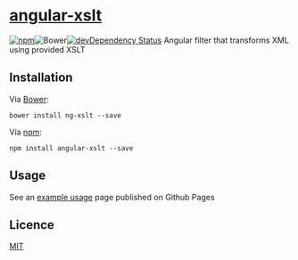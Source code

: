 # [angular-xslt][project-page]
[![npm]][npm]![Bower][bower-shield][![devDependency Status][david-dev-shield]][david]
Angular filter that transforms XML using provided XSLT

## Installation
Via [Bower]:
```
bower install ng-xslt --save
```

Via [npm]:
```
npm install angular-xslt --save
```

## Usage
See an [example usage][project-page] page published on Github Pages

## Licence
[MIT](LICENSE)

[project-page]: http://krtnio.github.io/angular-xslt/
[Bower]: http://bower.io/
[npm]: https://npmjs.org/package/angular-xslt
[david]: https://david-dm.org/krtnio/angular-xslt#info=devDependencies
[bower-shield]: https://img.shields.io/bower/v/angular-xslt.svg
[npm-shield]: https://img.shields.io/npm/v/angular-xslt.svg
[david-dev-shield]: https://david-dm.org/krtnio/angular-xslt/dev-status.svg